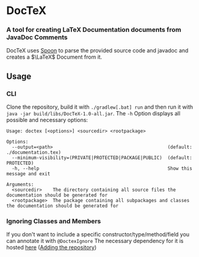 # DocTeX
### A tool for creating LaTeX Documentation documents from JavaDoc Comments


DocTeX uses [Spoon](https://github.com/INRIA/spoon) to parse the provided source code and javadoc and creates a $\LaTeX$ Document from it.

## Usage
### CLI
Clone the repository, build it with `./gradlew[.bat] run` and then run it with `java -jar build/libs/DocTeX-1.0-all.jar`.
The `-h` Option displays all possible and necessary options:
```
Usage: doctex [<options>] <sourcedir> <rootpackage>

Options:
  --output=<path>                                          (default: ./documentation.tex)
  --minimum-visibility=(PRIVATE|PROTECTED|PACKAGE|PUBLIC)  (default: PROTECTED)
  -h, --help                                               Show this message and exit

Arguments:
  <sourcedir>    The directory containing all source files the documentation should be generated for
  <rootpackage>  The package containing all subpackages and classes the documentation should be generated for
```
### Ignoring Classes and Members
If you don't want to include a specific constructor/type/method/field you can annotate it with `@DoctexIgnore`
The necessary dependency for it is hosted [here](https://mvn.packages.mr-pine.de/#/releases/de/mr-pine/doctex/annotations) ([Adding the repository](https://mvn.packages.mr-pine.de/#/releases))
